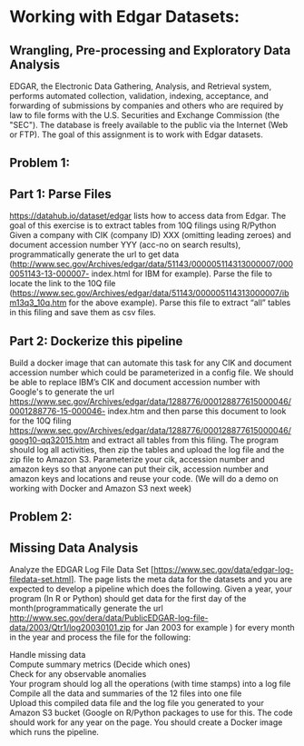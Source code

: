 # Working	with Edgar Datasets:

## Wrangling,	Pre-processing	and	Exploratory	Data	Analysis
EDGAR, the Electronic Data Gathering, Analysis, and Retrieval system, performs automated collection, validation, indexing, acceptance, and forwarding of submissions by companies and others who are required by law to file forms with the U.S. Securities and Exchange Commission (the "SEC"). The database is freely available to the public via the Internet (Web or FTP). The goal of this assignment is to work with Edgar datasets.

## Problem 1:

## Part 1: Parse Files
https://datahub.io/dataset/edgar lists how to access data from Edgar. The goal of this exercise is to extract tables from 10Q filings using R/Python Given a company with CIK (company ID) XXX (omitting leading zeroes) and document accession number YYY (acc-no on search results), programmatically generate the url to get data (http://www.sec.gov/Archives/edgar/data/51143/000005114313000007/0000051143-13-000007- index.html for IBM for example). Parse the file to locate the link to the 10Q file (https://www.sec.gov/Archives/edgar/data/51143/000005114313000007/ibm13q3_10q.htm for the above example). Parse this file to extract “all” tables in this filing and save them as csv files.

## Part 2: Dockerize this pipeline
Build a docker image that can automate this task for any CIK and document accession number which could be parameterized in a config file. We should be able to replace IBM’s CIK and document accession number with Google's to generate the url https://www.sec.gov/Archives/edgar/data/1288776/000128877615000046/0001288776-15-000046- index.htm and then parse this document to look for the 10Q filing https://www.sec.gov/Archives/edgar/data/1288776/000128877615000046/goog10-qq32015.htm and extract all tables from this filing. The program should log all activities, then zip the tables and upload the log file and the zip file to Amazon S3. Parameterize your cik, accession number and amazon keys so that anyone can put their cik, accession number and amazon keys and locations and reuse your code. (We will do a demo on working with Docker and Amazon S3 next week)

## Problem 2:

## Missing Data Analysis

Analyze the EDGAR Log File Data Set [https://www.sec.gov/data/edgar-log-filedata-set.html]. The page lists the meta data for the datasets and you are expected to develop a pipeline which does the following. Given a year, your program (In R or Python) should get data for the first day of the month(programmatically generate the url http://www.sec.gov/dera/data/PublicEDGAR-log-file-data/2003/Qtr1/log20030101.zip for Jan 2003 for example ) for every month in the year and process the file for the following:

Handle	missing	data <br>
Compute	summary	metrics	(Decide	which	ones) <br>
Check	for	any	observable	anomalies <br>
Your	program	should	log	all	the	operations	(with	time	stamps)	into	a	log	file <br>
Compile	all	the	data	and	summaries	of	the	12	files	into	one	file <br>
Upload	this	compiled	data	file	and	the	log	file	you	generated	to	your	Amazon	S3	bucket	(Google on	R/Python	packages to	use	for	this. The code should work for any year on the page. You should create a Docker image which runs the pipeline.
